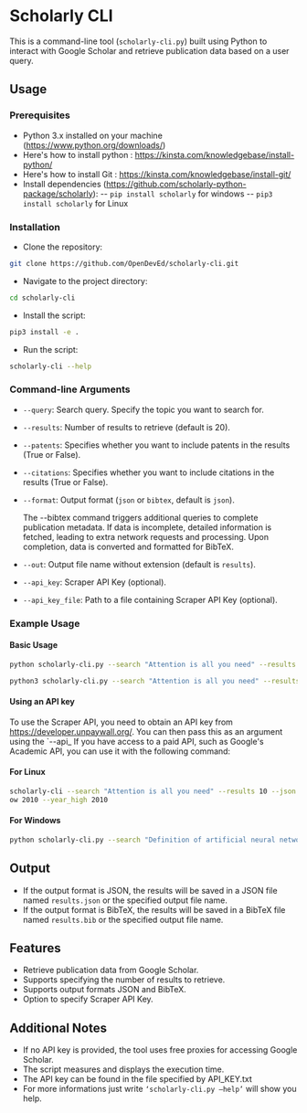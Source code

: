 # Scholarly CLI

This is a command-line tool (`scholarly-cli.py`) built using Python to interact with Google Scholar and retrieve publication data based on a user query.

## Usage

### Prerequisites
- Python 3.x installed on your machine (https://www.python.org/downloads/)
- Here's how to install python : https://kinsta.com/knowledgebase/install-python/
- Here's how to install Git : https://kinsta.com/knowledgebase/install-git/
- Install dependencies (https://github.com/scholarly-python-package/scholarly):
-- `pip install scholarly` for windows 
-- `pip3 install scholarly` for Linux

### Installation

- Clone the repository:
```bash
git clone https://github.com/OpenDevEd/scholarly-cli.git
```
- Navigate to the project directory:
```bash
cd scholarly-cli
```
- Install the script:
```bash
pip3 install -e .
```
- Run the script:
```bash
scholarly-cli --help
```

### Command-line Arguments

- `--query`: Search query. Specify the topic you want to search for.
- `--results`: Number of results to retrieve (default is 20).
- `--patents`: Specifies whether you want to include patents in the results (True or False).
- `--citations`: Specifies whether you want to include citations in the results (True or False).
- `--format`: Output format (`json` or `bibtex`, default is `json`).
    
    The --bibtex command triggers additional queries to complete publication metadata. If data is incomplete, detailed information is fetched, leading to extra network requests and processing. Upon completion, data is converted and formatted for BibTeX.
- `--out`: Output file name without extension (default is `results`).
- `--api_key`: Scraper API Key (optional).
- `--api_key_file`: Path to a file containing Scraper API Key (optional).

### Example Usage

#### Basic Usage
```bash
python scholarly-cli.py --search "Attention is all you need" --results 10 --json True --bibtex True --out results 
```
```bash
python3 scholarly-cli.py --search "Attention is all you need" --results 10 --json True --bibtex True --out results 
```


#### Using an API key
To use the Scraper API, you need to obtain an API key from https://developer.unpaywall.org/. You can then pass this as an argument using the `--api_
If you have access to a paid API, such as Google's Academic API, you can use it with the following command:

#### For Linux
```bash
scholarly-cli --search "Attention is all you need" --results 10 --json True --bibtex True --out results --sort_by date --sort_order desc --year_l
ow 2010 --year_high 2010
```
#### For Windows
```bash
python scholarly-cli.py --search "Definition of artificial neural networks with comparison to other networks" --results 20 --json True --bibtex True --out result --api_key_file "API_KEY.txt"
```          

## Output

- If the output format is JSON, the results will be saved in a JSON file named `results.json` or the specified output file name.
- If the output format is BibTeX, the results will be saved in a BibTeX file named `results.bib` or the specified output file name.

## Features

- Retrieve publication data from Google Scholar.
- Supports specifying the number of results to retrieve.
- Supports output formats JSON and BibTeX.
- Option to specify Scraper API Key.

## Additional Notes

- If no API key is provided, the tool uses free proxies for accessing Google Scholar.
- The script measures and displays the execution time.
- The API key can be found in the file specified by API_KEY.txt
- For more informations just write `‘scholarly-cli.py —help’` will show you help.